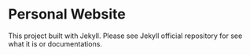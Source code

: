 # Personal Website

This project built with Jekyll. Please see Jekyll official repository for see what it is or documentations.
